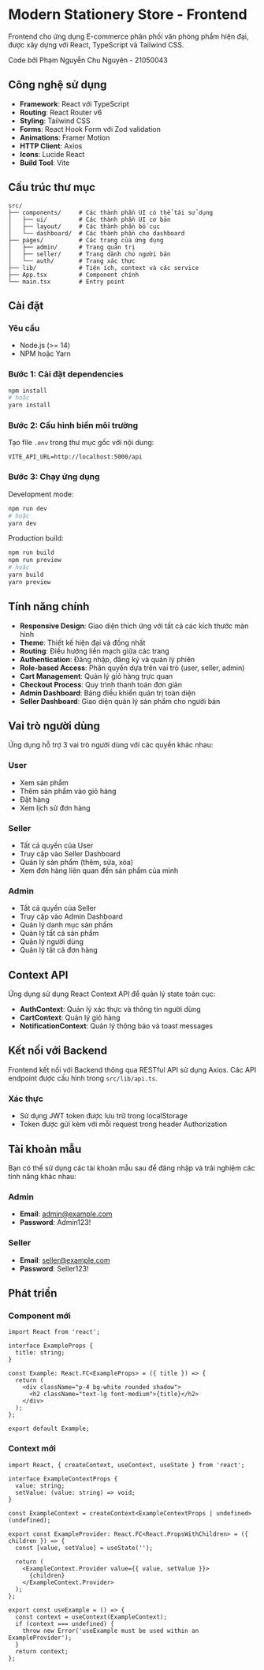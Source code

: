 # Modern Stationery Store - Frontend

Frontend cho ứng dụng E-commerce phân phối văn phòng phẩm hiện đại, được xây dựng với React, TypeScript và Tailwind CSS.

Code bởi Phạm Nguyễn Chu Nguyên - 21050043
## Công nghệ sử dụng

- **Framework**: React với TypeScript
- **Routing**: React Router v6
- **Styling**: Tailwind CSS
- **Forms**: React Hook Form với Zod validation
- **Animations**: Framer Motion
- **HTTP Client**: Axios
- **Icons**: Lucide React
- **Build Tool**: Vite

## Cấu trúc thư mục

```
src/
├── components/     # Các thành phần UI có thể tái sử dụng
│   ├── ui/         # Các thành phần UI cơ bản
│   ├── layout/     # Các thành phần bố cục
│   └── dashboard/  # Các thành phần cho dashboard
├── pages/          # Các trang của ứng dụng
│   ├── admin/      # Trang quản trị
│   ├── seller/     # Trang dành cho người bán
│   └── auth/       # Trang xác thực
├── lib/            # Tiện ích, context và các service
├── App.tsx         # Component chính
└── main.tsx        # Entry point
```

## Cài đặt

### Yêu cầu

- Node.js (>= 14)
- NPM hoặc Yarn

### Bước 1: Cài đặt dependencies

```bash
npm install
# hoặc
yarn install
```

### Bước 2: Cấu hình biến môi trường

Tạo file `.env` trong thư mục gốc với nội dung:

```
VITE_API_URL=http://localhost:5000/api
```

### Bước 3: Chạy ứng dụng

Development mode:

```bash
npm run dev
# hoặc
yarn dev
```

Production build:

```bash
npm run build
npm run preview
# hoặc
yarn build
yarn preview
```

## Tính năng chính

- **Responsive Design**: Giao diện thích ứng với tất cả các kích thước màn hình
- **Theme**: Thiết kế hiện đại và đồng nhất
- **Routing**: Điều hướng liền mạch giữa các trang
- **Authentication**: Đăng nhập, đăng ký và quản lý phiên
- **Role-based Access**: Phân quyền dựa trên vai trò (user, seller, admin)
- **Cart Management**: Quản lý giỏ hàng trực quan
- **Checkout Process**: Quy trình thanh toán đơn giản
- **Admin Dashboard**: Bảng điều khiển quản trị toàn diện
- **Seller Dashboard**: Giao diện quản lý sản phẩm cho người bán

## Vai trò người dùng

Ứng dụng hỗ trợ 3 vai trò người dùng với các quyền khác nhau:

### User
- Xem sản phẩm
- Thêm sản phẩm vào giỏ hàng
- Đặt hàng
- Xem lịch sử đơn hàng

### Seller
- Tất cả quyền của User
- Truy cập vào Seller Dashboard
- Quản lý sản phẩm (thêm, sửa, xóa)
- Xem đơn hàng liên quan đến sản phẩm của mình

### Admin
- Tất cả quyền của Seller
- Truy cập vào Admin Dashboard
- Quản lý danh mục sản phẩm
- Quản lý tất cả sản phẩm
- Quản lý người dùng
- Quản lý tất cả đơn hàng

## Context API

Ứng dụng sử dụng React Context API để quản lý state toàn cục:

- **AuthContext**: Quản lý xác thực và thông tin người dùng
- **CartContext**: Quản lý giỏ hàng
- **NotificationContext**: Quản lý thông báo và toast messages

## Kết nối với Backend

Frontend kết nối với Backend thông qua RESTful API sử dụng Axios. Các API endpoint được cấu hình trong `src/lib/api.ts`.

### Xác thực

- Sử dụng JWT token được lưu trữ trong localStorage
- Token được gửi kèm với mỗi request trong header Authorization

## Tài khoản mẫu

Bạn có thể sử dụng các tài khoản mẫu sau để đăng nhập và trải nghiệm các tính năng khác nhau:

### Admin
- **Email**: admin@example.com
- **Password**: Admin123!

### Seller
- **Email**: seller@example.com
- **Password**: Seller123!

## Phát triển

### Component mới

```tsx
import React from 'react';

interface ExampleProps {
  title: string;
}

const Example: React.FC<ExampleProps> = ({ title }) => {
  return (
    <div className="p-4 bg-white rounded shadow">
      <h2 className="text-lg font-medium">{title}</h2>
    </div>
  );
};

export default Example;
```

### Context mới

```tsx
import React, { createContext, useContext, useState } from 'react';

interface ExampleContextProps {
  value: string;
  setValue: (value: string) => void;
}

const ExampleContext = createContext<ExampleContextProps | undefined>(undefined);

export const ExampleProvider: React.FC<React.PropsWithChildren> = ({ children }) => {
  const [value, setValue] = useState('');

  return (
    <ExampleContext.Provider value={{ value, setValue }}>
      {children}
    </ExampleContext.Provider>
  );
};

export const useExample = () => {
  const context = useContext(ExampleContext);
  if (context === undefined) {
    throw new Error('useExample must be used within an ExampleProvider');
  }
  return context;
};
``` 